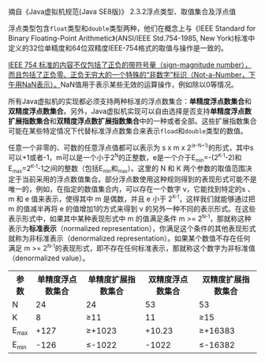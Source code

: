摘自《Java虚拟机规范(Java SE8版)》 2.3.2浮点类型、取值集合及浮点值<p/>
	<p>浮点类型包含<code>float</code>类型和<code>double</code>类型两种，他们在概念上与《IEEE Standard for Binary Floating-Point Arithmetic》(ANSI/IEEE Std.754-1985, New York)标准中定义的32位单精度和64位双精度IEEE-754格式的取值与操作是一致的。</p>
	<p><u>IEEE 754 标准的内容不仅包括了正负的带符号量（sign-magnitude number），而且包括了正负零、正负无穷大的一个特殊的“非数字”标识（Not-a-Number，下午用NaN表示）。</u>NaN值用于表示某些无效的运算操作，例如除以0等情况。</p>
	<p>所有Java虚拟机的实现都必须支持两种标准的浮点数集合：<strong>单精度浮点数集合</strong>和<strong>双精度浮点数集合</strong>。另外，Java虚拟机实现可以自由选择是否支持<strong>单精度浮点数扩展指数集合</strong>和<strong>双精度浮点数扩展指数集合</strong>中的一种或者全部。这些扩展指数集合可能在某些特定情况下代替标准浮点数集合来表示<code>fload</code>和<code>double</code>类型的数值。</p>
	<p>任意一个非零的、可数的任意浮点值都可以表示为 s x m x 2<sup><small>(e-N+1)</small></sup>的形式，其中s可以+1或者-1，m可以是一个小于2<sup><small>N</small></sup>的正整数，e是一个介于E<sub><small>min</small></sub>=-(2<sup><small>K-1</small></sup>-2)和E<sub><small>max</small></sub>=2<sup><small>K-1</small></sup>-1之间的整数（包括E<sub><small>min</small></sub>和<sub><small>max</small></sub>）。这里的 N 和 K 两个参数的取值范围决定于当前采用的浮点数值集合。部分浮点数使用这种规则得到的表现形式可能不是唯一的，例如，在指定的数值集合内，可以存在一个数字 v，它能找到特定的s 、m 和 e 值来表示，使得其中 m 是偶数，并且 e 小于 2<sup><small>K-1</small></sup>，这样我们就能够通过把 m 的值减半再将 e 的值增加1的方式来得到 v 的另外一种不同的表示形式。在这些表示形式中，如果其中某种表现形式中 m 的值满足条件 m >= 2<sup><small>N-1</small></sup>，那就称这种表示为<b>标准表示</b>（normalized representation），你满足这个条件的其他表现形式就称为非标准表示（denormalized representation）。如果某个数值不存在任何满足 m >= 2<sup><small>N-1</small></sup>的表现形式，即不存在任何标准表示，那就称这个数字为非标准值（denormalized value）。</p>
<table>
	<tr>
		<th>参数</th>
		<th>单精度浮点数集合</th>
		<th>单精度扩展指数集合</th>
		<th>双精度浮点数集合</th>
		<th>双精度扩展指数集合</th>
	</tr>
	<tr>
		<td>N</td>
		<td>24</td>
		<td>24</td>
		<td>53</td>
		<td>53</td>
	</tr>
	<tr>
		<td>K</td>
		<td>8</td>
		<td>&ge;11</td>
		<td>11</td>
		<td>&ge;15</td>
	</tr>
	<tr>
		<td>E<sub><small>max</small></sub></td>
		<td>+127</td>
		<td>&ge;+1023</td>
		<td>+10.23</td>
		<td>&ge;+16383</td>
	</tr>
	<tr>
		<td>E<sub><small>min</small></sub></td>
		<td>-126</td>
		<td>&le;-1022</td>
		<td>-1022</td>
		<td>&le;-16382</td>
	</tr>
</table>
